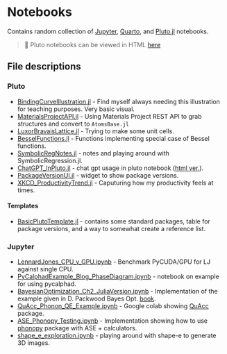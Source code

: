 # Notebooks

Contains random collection of [Jupyter](https://jupyter.org/), [Quarto](https://quarto.org/), and [Pluto.jl](https://plutojl.org/) notebooks.

> 🚀
> Pluto notebooks can be viewed in HTML [here](https://stefanbringuier.github.io/randomonium)


## File descriptions
### Pluto
- [BindingCurveIllustration.jl](BindingCurveIllustration.jl) - Find myself always needing this illustration for teaching purposes. Very basic visual.
- [MaterialsProjectAPI.jl](MaterialsProjectAPI.jl) - Using Materials Project REST API to grab structures and convert to `AtomsBase.jl`
- [LuxorBravaisLattice.jl](LuxorBravaisLattice.jl) - Trying to make some unit cells.
- [BesselFunctions.jl](BesselFunctions.jl) - Functions implementing special case of Bessel functions.
- [SymbolicRegNotes.jl](SymbolicRegNotes.jl) - notes and playing around with SymbolicRegression.jl.
- [ChatGPT_InPluto.jl](ChatGPT_InPluto.jl) - chat gpt usage in pluto notebook ([html ver.](ChatGPT_InPluto.html)).
- [PackageVersionUI.jl](PackageVersionUI.jl) - widget to show package versions.
- [XKCD_ProductivityTrend.jl](XKCD_ProductivityTrend.jl) - Caputuring how my productivity feels at times.
#### Templates
- [BasicPlutoTemplate.jl](BasicPlutoTemplate.jl) - contains some standard packages, table for package versions, and a way to somewhat create a reference list.
  
### Jupyter
- [LennardJones_CPU_v_GPU.ipynb](LennardJones_CPU_v_GPU.ipynb) - Benchmark PyCUDA/GPU for LJ against single CPU.
- [PyCalphadExample_Blog_PhaseDiagram.ipynb](PyCalphadExample_Blog_PhaseDiagram.ipynb) - notebook on example for using pycalphad.
- [BayesianOptimization_Ch2_JuliaVersion.ipynb](BayesianOptimization_Ch2_JuliaVersion.ipynb) - Implementation of the example given in D. Packwood Bayes Opt. [book](https://link.springer.com/book/10.1007/978-981-10-6781-5).
- [QuAcc_Phonon_QE_Example.ipynb](QuAcc_Phonon_QE_Example.ipynb) - Google colab showing [QuAcc](https://quantum-accelerators.github.io/quacc/index.html) package.
- [ASE_Phonopy_Testing.ipynb](ASE_Phonopy_Testing.ipynb) - Implementation showing how to use [phonopy](https://phonopy.github.io/phonopy) package with ASE + calculators.
- [shape_e_exploration.ipynb](shape_e_exploration.ipynb) - playing around with shape-e to generate 3D images.



